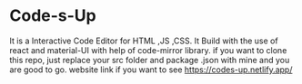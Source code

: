 # Code-s-Up
It is a Interactive Code Editor for HTML ,JS ,CSS. It Build with the use of react and material-UI with help of code-mirror library.
if you want to clone this repo, just replace your src folder  and package .json with mine and you are good to go.
website link if you want to see
https://codes-up.netlify.app/

